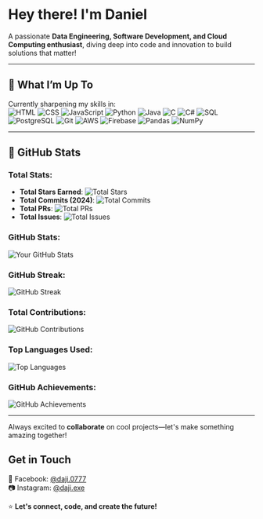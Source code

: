 # Hey there! I'm Daniel    

A passionate **Data Engineering, Software Development, and Cloud Computing enthusiast**, diving deep into code and innovation to build solutions that matter!  

---

## 🌟 **What I’m Up To**  
Currently sharpening my skills in:  
![HTML](https://img.shields.io/badge/HTML-E34F26?style=for-the-badge&logo=html5&logoColor=white)  ![CSS](https://img.shields.io/badge/CSS-1572B6?style=for-the-badge&logo=css3&logoColor=white)  ![JavaScript](https://img.shields.io/badge/JavaScript-F7DF1E?style=for-the-badge&logo=javascript&logoColor=black)  ![Python](https://img.shields.io/badge/Python-3776AB?style=for-the-badge&logo=python&logoColor=white)  ![Java](https://img.shields.io/badge/Java-007396?style=for-the-badge&logo=java&logoColor=white)  ![C](https://img.shields.io/badge/C-A8B9CC?style=for-the-badge&logo=c&logoColor=black)  ![C#](https://img.shields.io/badge/C%23-239120?style=for-the-badge&logo=c-sharp&logoColor=white)  ![SQL](https://img.shields.io/badge/SQL-003B57?style=for-the-badge&logo=postgresql&logoColor=white)  ![PostgreSQL](https://img.shields.io/badge/PostgreSQL-336791?style=for-the-badge&logo=postgresql&logoColor=white)  ![Git](https://img.shields.io/badge/Git-F05032?style=for-the-badge&logo=git&logoColor=white)  ![AWS](https://img.shields.io/badge/AWS-232F3E?style=for-the-badge&logo=amazon-aws&logoColor=white)  ![Firebase](https://img.shields.io/badge/Firebase-FFCA28?style=for-the-badge&logo=firebase&logoColor=black)  ![Pandas](https://img.shields.io/badge/Pandas-150458?style=for-the-badge&logo=pandas&logoColor=white)  ![NumPy](https://img.shields.io/badge/NumPy-013243?style=for-the-badge&logo=numpy&logoColor=white)

---
## 🌟 **GitHub Stats**  

### Total Stats:
- **Total Stars Earned**: ![Total Stars](https://img.shields.io/badge/Total%20Stars-0-orange?style=flat-square)
- **Total Commits (2024)**: ![Total Commits](https://img.shields.io/badge/Total%20Commits-119-blue?style=flat-square)
- **Total PRs**: ![Total PRs](https://img.shields.io/badge/Total%20PRs-17-green?style=flat-square)
- **Total Issues**: ![Total Issues](https://img.shields.io/badge/Total%20Issues-3-red?style=flat-square)

### GitHub Stats:
![Your GitHub Stats](https://github-readme-stats.vercel.app/api?username=DanielHC16&show_icons=true&hide_title=true&count_private=true&hide=prs&theme=radical&include_all_commits=true&hide_border=true&custom_title=My%20GitHub%20Stats)

### GitHub Streak:
![GitHub Streak](https://github-readme-streak-stats.herokuapp.com/?user=DanielHC16&theme=radical&hide_border=true)

### Total Contributions:
![GitHub Contributions](https://github-readme-activity-graph.cyclic.app/graph?username=DanielHC16&theme=radical&hide_border=true)

### Top Languages Used:
![Top Languages](https://github-readme-stats.vercel.app/api/top-langs/?username=DanielHC16&layout=compact&theme=radical&hide_border=true)

### GitHub Achievements:
![GitHub Achievements](https://github-profile-trophy.vercel.app/?username=DanielHC16&theme=radical&no-frame=true&title=commits,contributions,prs)

---
  
Always excited to **collaborate** on cool projects—let's make something amazing together!

## **Get in Touch**  
📘 Facebook: [@daji.0777](https://facebook.com/daji.0777)  
📷 Instagram: [@daji.exe](https://instagram.com/daji.exe)  

⭐ **Let's connect, code, and create the future!**  
